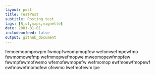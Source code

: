 ```yaml
---
layout: post
title: TestPost
subtitle: Posting test
tags: [R,sf,maps,vignette]
date: 2001-01-01
includeonfeed: false
output: github_document
---
```



femoemopmpowpm fwmopfweompmopfew wefomwefmpewfmo fewmomowefmp wefmmopwefmopwe mweomopewfmopfew fewmpfewmofwemo wfemofewmopefw wefmomop ewfmoewfmopewf ewfmowefmomofew ofewmo lwefmofewm lpe